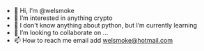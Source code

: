 - 👋 Hi, I’m @welsmoke
- 👀 I’m interested in anything crypto
- 🌱 I don't know anything about python, but I’m currently learning 
- 💞️ I’m looking to collaborate on ...
- 📫 How to reach me email add  welsmoke@hotmail.com

<!---
welsmoke/welsmoke is a ✨ special ✨ repository because its `README.md` (this file) appears on your GitHub profile.
You can click the Preview link to take a look at your changes.
--->
